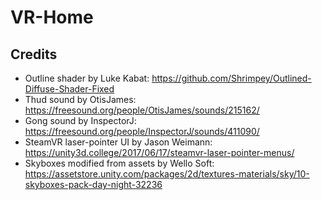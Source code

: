 # VR-Home

## Credits
- Outline shader by Luke Kabat: https://github.com/Shrimpey/Outlined-Diffuse-Shader-Fixed
- Thud sound by OtisJames: https://freesound.org/people/OtisJames/sounds/215162/
- Gong sound by InspectorJ: https://freesound.org/people/InspectorJ/sounds/411090/
- SteamVR laser-pointer UI by Jason Weimann: https://unity3d.college/2017/06/17/steamvr-laser-pointer-menus/
- Skyboxes modified from assets by Wello Soft: https://assetstore.unity.com/packages/2d/textures-materials/sky/10-skyboxes-pack-day-night-32236